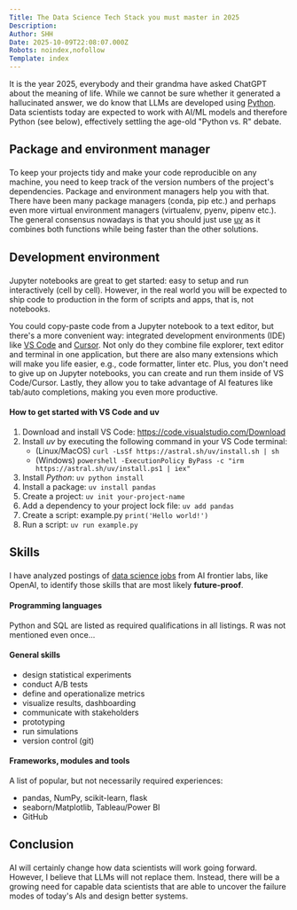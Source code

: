 ```yaml
---
Title: The Data Science Tech Stack you must master in 2025
Description: 
Author: SHH
Date: 2025-10-09T22:08:07.000Z
Robots: noindex,nofollow
Template: index
---
```

<p>It is the year 2025, everybody and their grandma have asked ChatGPT about the meaning of life. While we cannot be sure whether it generated a hallucinated answer, we do know that LLMs are developed using <a href="https://python.org" rel="noopener noreferrer">Python</a>. Data scientists today are expected to work with AI/ML models and therefore Python (see below), effectively settling the age-old "Python vs. R" debate.</p>

<h2>
  
  
  Package and environment manager
</h2>

<p>To keep your projects tidy and make your code reproducible on any machine, you need to keep track of the version numbers of the project's dependencies. Package and environment managers help you with that. There have been many package managers (conda, pip etc.) and perhaps even more virtual environment managers (virtualenv, pyenv, pipenv etc.). The general consensus nowadays is that you should just use <a href="https://github.com/astral-sh/uv" rel="noopener noreferrer">uv</a> as it combines both functions while being faster than the other solutions.</p>

<h2>
  
  
  Development environment
</h2>

<p>Jupyter notebooks are great to get started: easy to setup and run interactively (cell by cell). However, in the real world you will be expected to ship code to production in the form of scripts and apps, that is, not notebooks.</p>

<p>You could copy-paste code from a Jupyter notebook to a text editor, but there's a more convenient way: integrated development environments (IDE) like <a href="https://code.visualstudio.com" rel="noopener noreferrer">VS Code</a> and <a href="https://cursor.com" rel="noopener noreferrer">Cursor</a>. Not only do they combine file explorer, text editor and terminal in one application, but there are also many extensions which will make you life easier, e.g., code formatter, linter etc. Plus, you don't need to give up on Jupyter notebooks, you can create and run them inside of VS Code/Cursor. Lastly, they allow you to take advantage of AI features like tab/auto completions, making you even more productive.</p>

<h4>
  
  
  How to get started with VS Code and uv
</h4>

<ol>
<li>Download and install VS Code: <a href="https://code.visualstudio.com/Download" rel="noopener noreferrer">https://code.visualstudio.com/Download</a>
</li>
<li>Install <em>uv</em> by executing the following command in your VS Code terminal:

<ul>
<li>(Linux/MacOS) <code>curl -LsSf https://astral.sh/uv/install.sh | sh</code> </li>
<li>(Windows) <code>powershell -ExecutionPolicy ByPass -c "irm https://astral.sh/uv/install.ps1 | iex"</code>
</li>
</ul>
</li>
<li>Install <em>Python</em>: <code>uv python install</code>
</li>
<li>Install a package: <code>uv install pandas</code>
</li>
<li>Create a project: <code>uv init your-project-name</code>
</li>
<li>Add a dependency to your project lock file: <code>uv add pandas</code>
</li>
<li>Create a script: example.py <code>print('Hello world!')</code>
</li>
<li>Run a script: <code>uv run example.py</code>
</li>
</ol>

<h2>
  
  
  Skills
</h2>

<p>I have analyzed postings of <a href="https://mljobs.io/data-science-jobs" rel="noopener noreferrer">data science jobs</a> from AI frontier labs, like OpenAI, to identify those skills that are most likely <strong>future-proof</strong>.</p>

<h4>
  
  
  Programming languages
</h4>

<p>Python and SQL are listed as required qualifications in all listings. R was not mentioned even once...</p>

<h4>
  
  
  General skills
</h4>

<ul>
<li>design statistical experiments</li>
<li>conduct A/B tests</li>
<li>define and operationalize metrics</li>
<li>visualize results, dashboarding</li>
<li>communicate with stakeholders</li>
<li>prototyping</li>
<li>run simulations</li>
<li>version control (git)</li>
</ul>

<h4>
  
  
  Frameworks, modules and tools
</h4>

<p>A list of popular, but not necessarily required experiences:</p>

<ul>
<li>pandas, NumPy, scikit-learn, flask</li>
<li>seaborn/Matplotlib, Tableau/Power BI</li>
<li>GitHub</li>
</ul>

<h2>
  
  
  Conclusion
</h2>

<p>AI will certainly change how data scientists will work going forward. However, I believe that LLMs will not replace them. Instead, there will be a growing need for capable data scientists that are able to uncover the failure modes of today's AIs and design better systems.</p>

